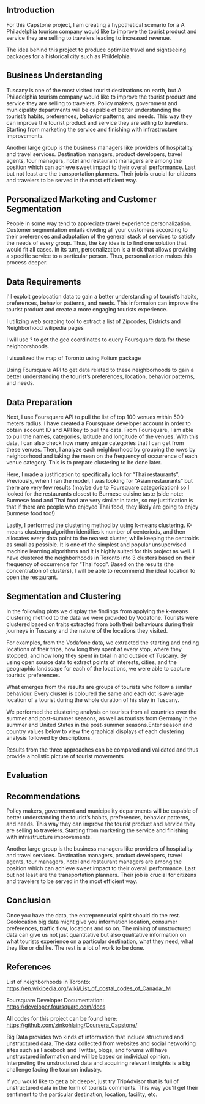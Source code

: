 ## Introduction

For this Capstone project, I am creating a hypothetical scenario for a A Philadelphia tourism company would like to improve the tourist product and service they are selling to travelers leading to increased revenue. 

The idea behind this project to produce optimize travel and sightseeing packages for a historical city such as Phildelphia.

## Business Understanding

Tuscany is one of the most visited tourist destinations on earth, but
A Philadelphia tourism company would like to improve the tourist product and service they are selling to travelers.
Policy makers, government and municipality departments will be capable of better understanding the tourist’s habits, preferences, behavior patterns, and needs. This way they can improve the tourist product and service they are selling to travelers. Starting from marketing the service and finishing with infrastructure improvements.

Another large group is the business managers like providers of hospitality and travel services. Destination managers, product developers, travel agents, tour managers, hotel and restaurant managers are among the position which can achieve sweet impact to their overall performance. Last but not least are the transportation planners. Their job is crucial for citizens and travelers to be served in the most efficient way.

## Personalized Marketing and Customer Segmentation

People in some way tend to appreciate travel experience personalization. Customer segmentation entails dividing all your customers according to their preferences and adaptation of the general stack of services to satisfy the needs of every group. Thus, the key idea is to find one solution that would fit all cases. In its turn, personalization is a trick that allows providing a specific service to a particular person. Thus, personalization makes this process deeper.

## Data Requirements

I'll exploit geolocation data to gain a better understanding of tourist’s habits, preferences, behavior patterns, and needs. This informaion can improve the tourist product and create a more engaging tourists experience.

I utilizing web scraping tool to extract a list of Zipcodes, Districts and Neighborhood wilipedia pages

I will use ?  to get the geo coordinates to query Foursquare data for these neighborshoods.

I visualized the map of Toronto using Folium package

Using Foursquare API to get data related to these neighborhoods to gain a better understanding the tourist’s preferences, location, behavior patterns, and needs.

## Data Preparation

Next, I use Foursquare API to pull the list of top 100 venues within 500 meters radius. I have created a Foursquare developer account in order to obtain account ID and API key to pull the data. From Foursquare, I am able to pull the names, categories, latitude and longitude of the venues. With this data, I can also check how many unique categories that I can get from these venues. Then, I analyze each neighborhood by grouping the rows by neighborhood and taking the mean on the frequency of occurrence of each venue category. This is to prepare clustering to be done later.

Here, I made a justification to specifically look for “Thai restaurants”. Previously, when I ran the model, I was looking for “Asian restaurants” but there are very few results (maybe due to Foursquare categorization) so I looked for the restaurants closest to Burmese cuisine taste (side note: Burmese food and Thai food are very similar in taste, so my justification is that if there are people who enjoyed Thai food, they likely are going to enjoy Burmese food too!)

Lastly, I performed the clustering method by using k-means clustering. K-means clustering algorithm identifies k number of centeriods, and then allocates every data point to the nearest cluster, while keeping the centroids as small as possible. It is one of the simplest and popular unsupervised machine learning algorithms and it is highly suited for this project as well. I have clustered the neighborhoods in Toronto into 3 clusters based on their frequency of occurrence for “Thai food”. Based on the results (the concentration of clusters), I will be able to recommend the ideal location to open the restaurant.

## Segmentation and Clustering

In the following plots we display the findings from applying the k-means clustering method to the data we were provided by Vodafone. Tourists were clustered based on traits extracted from both their behaviours during their journeys in Tuscany and the nature of the locations they visited.

For examples, from the Vodafone data, we extracted the starting and ending locations of their trips, how long they spent at every stop, where they stopped, and how long they spent in total in and outside of Tuscany. By using open source data to extract points of interests, cities, and the geographic landscape for each of the locations, we were able to capture tourists’ preferences.

What emerges from the results are groups of tourists who follow a similar behaviour. Every cluster is coloured the same and each dot is average location of a tourist during the whole duration of his stay in Tuscany.

We performed the clustering analysis on tourists from all countries over the summer and post-summer seasons, as well as tourists from Germany in the summer and United States in the post-summer seasons.Enter season and country values below to view the graphical displays of each clustering analysis followed by descriptions.

Results from the three approaches can be compared and validated and thus provide a holistic picture of tourist movements

## Evaluation

## Recommendations

Policy makers, government and municipality departments will be capable of better understanding the tourist’s habits, preferences, behavior patterns, and needs. This way they can improve the tourist product and service they are selling to travelers. Starting from marketing the service and finishing with infrastructure improvements.

Another large group is the business managers like providers of hospitality and travel services. Destination managers, product developers, travel agents, tour managers, hotel and restaurant managers are among the position which can achieve sweet impact to their overall performance. Last but not least are the transportation planners. Their job is crucial for citizens and travelers to be served in the most efficient way.

## Conclusion

Once you have the data, the entrepreneurial spirit should do the rest. Geolocation big data might give you information location, consumer preferences, traffic flow, locations and so on. The mining of unstructured data can give us not just quantitative but also qualitative information on what tourists experience on a particular destination, what they need, what they like or dislike. The rest is a lot of work to be done.

## References

List of neighborhoods in Toronto: https://en.wikipedia.org/wiki/List_of_postal_codes_of_Canada:_M

Foursquare Developer Documentation: https://developer.foursquare.com/docs

All codes for this project can be found here: https://github.com/zinkohlaing/Coursera_Capstone/



Big Data provides two kinds of information that include structured and unstructured data. The data collected from websites and social networking sites such as Facebook and Twitter, blogs, and forums will have unstructured information and will be based on individual opinion. Interpreting the unstructured data and acquiring relevant insights is a big challenge facing the tourism industry.

If you would like to get a bit deeper, just try TripAdvisor that is full of unstructured data in the form of tourists comments. This way you'll get their sentiment to the particular destination, location, facility, etc.